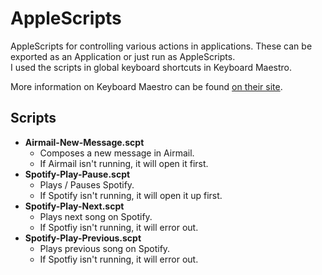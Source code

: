 # AppleScripts

AppleScripts for controlling various actions in applications.  These can be 
exported as an Application or just run as AppleScripts.  
I used the scripts in global keyboard shortcuts in Keyboard Maestro.

More information on Keyboard Maestro can be found
[on their site](https://www.keyboardmaestro.com/main/).

## Scripts

* **Airmail-New-Message.scpt**
  * Composes a new message in Airmail.
  * If Airmail isn't running, it will open it first.
* **Spotify-Play-Pause.scpt**
  * Plays / Pauses Spotify.
  * If Spotify isn't running, it will open it up first.
* **Spotify-Play-Next.scpt**
  * Plays next song on Spotify.
  * If Spotfiy isn't running, it will error out.
* **Spotify-Play-Previous.scpt**
  * Plays previous song on Spotify.
  * If Spotfiy isn't running, it will error out.
